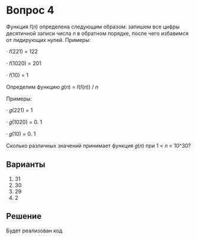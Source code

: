 # Вопрос 4

Функция 𝑓(𝑛) определена следующим образом: запишем все цифры десятичной записи числа 𝑛 в обратном порядке, после чего избавимся от лидирующих нулей. Примеры:

·      𝑓(221) = 122

·      𝑓(1020) = 201

·      𝑓(10) = 1

Определим функцию 𝑔(𝑛) = 𝑓(𝑓(𝑛)) / 𝑛

Примеры:

·      𝑔(221) = 1

·      𝑔(1020) = 0. 1

·      𝑔(10) = 0. 1

Сколько различных значений принимает функция 𝑔(𝑛) при 1 < 𝑛 < 10^30?

## Варианты

1. 31
2. 30
3. 29
4. 2

## Решение

Будет реализован код
